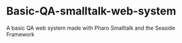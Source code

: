 # Basic-QA-smalltalk-web-system
A basic QA web system made with Pharo Smalltalk and the Seaside Framework
